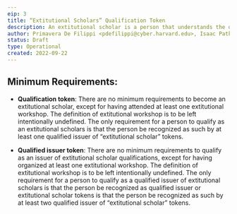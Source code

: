 ```yaml
---
eip: 3
title: “Extitutional Scholars” Qualification Token
description: An extitutional scholar is a person that understands the dynamics between institutions and extitutions; one that is acquainted with the basic notions of extitutional theory; but also one that has experienced extitutional dynamics in first person, and can therefore apply inductive knowledge into the more theoretical exploration of the principles of extitutionalisation.
author: Primavera De Filippi <pdefilippi@cyber.harvard.edu>, Isaac Patka <@ipatka>
status: Draft
type: Operational
created: 2022-09-22
---
```


## Minimum Requirements: 

- **Qualification token**: There are no minimum requirements to become an extitutional scholar, except for having attended at least one extitutional workshop. The definition of extitutional workshop is to be left intentionally undefined. The only requirement for a person to qualify as an extitutional scholars is that the person be recognized as such by at least one qualified issuer of “extitutional scholar” tokens.

- **Qualified issuer token**: There are no minimum requirements to qualify as an issuer of extitutional scholar qualifications, except for having organized at least one extitutional workshop. The definition of extitutional workshop is to be left intentionally undefined. The only requirement for a person to qualify as a qualified issuer of extitutional scholars is that the person be recognized as qualified issuer or extitutional scholar tokens is that the person be recognized as such by at least two qualified issuer of “extitutional scholar” tokens.


